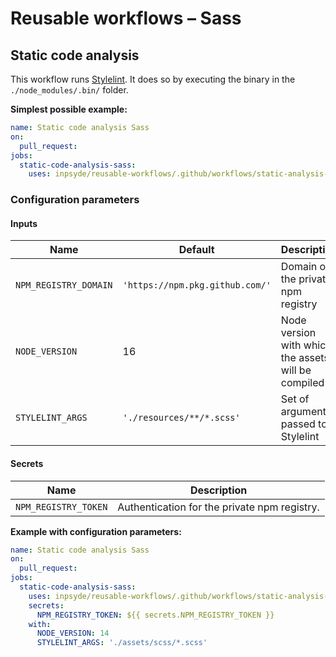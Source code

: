 # Reusable workflows – Sass

## Static code analysis

This workflow runs [Stylelint](https://stylelint.io/). It does so by executing the binary in
the `./node_modules/.bin/` folder.

**Simplest possible example:**

```yml
name: Static code analysis Sass
on:
  pull_request:
jobs:
  static-code-analysis-sass:
    uses: inpsyde/reusable-workflows/.github/workflows/static-analysis-sass.yml@main
```

### Configuration parameters

#### Inputs

| Name                  | Default                         | Description                                         |
|-----------------------|---------------------------------|-----------------------------------------------------|
| `NPM_REGISTRY_DOMAIN` | `'https://npm.pkg.github.com/'` | Domain of the private npm registry                  |
| `NODE_VERSION`        | 16                              | Node version with which the assets will be compiled |
| `STYLELINT_ARGS`      | `'./resources/**/*.scss'`       | Set of arguments passed to Stylelint                |

#### Secrets

| Name                 | Description                                  |
|----------------------|----------------------------------------------|
| `NPM_REGISTRY_TOKEN` | Authentication for the private npm registry. |

**Example with configuration parameters:**

```yml
name: Static code analysis Sass
on:
  pull_request:
jobs:
  static-code-analysis-sass:
    uses: inpsyde/reusable-workflows/.github/workflows/static-analysis-sass.yml@main
    secrets:
      NPM_REGISTRY_TOKEN: ${{ secrets.NPM_REGISTRY_TOKEN }}
    with:
      NODE_VERSION: 14
      STYLELINT_ARGS: './assets/scss/*.scss'
```
